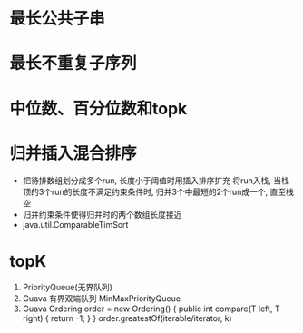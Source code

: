 # 最长公共子串

# 最长不重复子序列

# 中位数、百分位数和topk

# 归并插入混合排序
- 把待排数组划分成多个run, 长度小于阈值时用插入排序扩充
  将run入栈, 当栈顶的3个run的长度不满足约束条件时, 归并3个中最短的2个run成一个, 直至栈空
- 归并约束条件使得归并时的两个数组长度接近
- java.util.ComparableTimSort

# topK
1. PriorityQueue(无界队列)
2. Guava 有界双端队列 MinMaxPriorityQueue
3. Guava Ordering
  order = new Ordering<T>() {
    public int compare(T left, T right) {
      return -1;
    }
  }
  order.greatestOf(iterable/iterator, k)